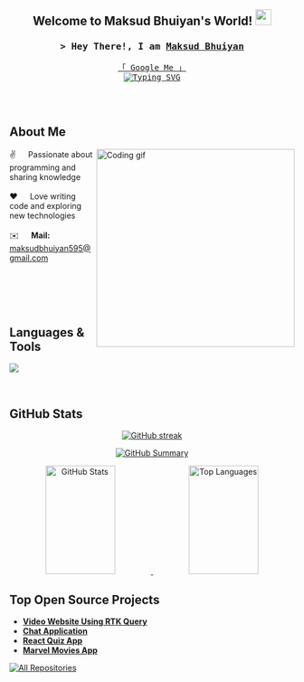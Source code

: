 <h2 align="center">
  Welcome to Maksud Bhuiyan's World!
  <img src="https://media.giphy.com/media/hvRJCLFzcasrR4ia7z/giphy.gif" width="28">
</h2>

<!-- Intro -->
<h3 align="center">
        <samp>&gt; Hey There!, I am
                <b><a href="https://maksudbhuiyan.xyz/" target="_blank">Maksud Bhuiyan</a></b>
        </samp>
</h3>

<p align="center"> 
  <samp>
    <a href="https://www.google.com/search?q=Maksud+Bhuiyan">「 Google Me 」</a>
    <br>
    <a href="https://git.io/typing-svg">
      <img src="https://readme-typing-svg.herokuapp.com?font=Fira+Code&size=17&pause=1000&width=435&lines=A+Front-End+Developer+And+WordPress+Expert;3%2B+Years+of+Programming+Experience;Always+Excited+to+Learn+New+Things" alt="Typing SVG" />
    </a>
    <br>
    <br>
  </samp>
</p>


<br />

## About Me

<p>
 <img align="right" width="350" src="https://media.giphy.com/media/qgQUggAC3Pfv687qPC/giphy.gif" alt="Coding gif" />
  
 ✌️ &emsp; Passionate about programming and sharing knowledge <br/><br/>
 ❤️ &emsp; Love writing code and exploring new technologies<br/><br/>
 ✉️ &emsp; <b>Mail:</b> <a href="mailto:maksudbhuiyan595@gmail.com">maksudbhuiyan595@gmail.com</a><br/><br/>

</p>

<br/>
<br/>
<br/>

## Languages & Tools

<p align="left">
  <img src="https://skillicons.dev/icons?i=js,react,nextjs,html,css,sass,tailwind,bootstrap,redux,git,vscode" />
</p>

<br/>

## GitHub Stats

<p align="center">
  <a href="https://github.com/maksudbhuiyan595">
    <img src="https://github-readme-streak-stats.herokuapp.com/?user=maksudbhuiyan595&theme=radical&border=7F3FBF&background=0D1117" alt="GitHub streak"/>
  </a>
</p>

<p align="center">
  <a href="https://github.com/maksudbhuiyan595">
    <img src="https://github-profile-summary-cards.vercel.app/api/cards/profile-details?username=maksudbhuiyan595&theme=radical" alt="GitHub Summary"/>
  </a>
</p>

<p align="center">
  <a href="https://github.com/maksudbhuiyan595">
    <img alt="GitHub Stats" src="https://denvercoder1-github-readme-stats.vercel.app/api?username=maksudbhuiyan595&show_icons=true&count_private=true&theme=react&border_color=7F3FBF&bg_color=0D1117&title_color=F85D7F&icon_color=F8D866" height="192px" width="49.5%"/>
  </a>
  <a href="https://github.com/maksudbhuiyan595">
    <img alt="Top Languages" src="https://denvercoder1-github-readme-stats.vercel.app/api/top-langs/?username=maksudbhuiyan595&langs_count=8&layout=compact&theme=react&border_color=7F3FBF&bg_color=0D1117&title_color=F85D7F&icon_color=F8D866" height="192px" width="49.5%"/>
  </a>
</p>

## Top Open Source Projects

- [**Video Website Using RTK Query**](https://github.com/maksudbhuiyan595/video-website-using-rtk-query)
- [**Chat Application**](https://github.com/maksudbhuiyan595/chat-application)
- [**React Quiz App**](https://github.com/maksudbhuiyan595/react-quiz-app)
- [**Marvel Movies App**](https://github.com/maksudbhuiyan595/marvel-movies-app)

<p align="left">
  <a href="https://github.com/maksudbhuiyan595?tab=repositories" target="_blank">
    <img alt="All Repositories" title="All Repositories" src="https://img.shields.io/badge/-All%20Repos-2962FF?style=for-the-badge&logo=koding&logoColor=white"/>
  </a>
</p>

